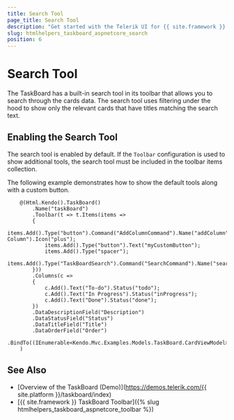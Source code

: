 ```yaml
---
title: Search Tool
page_title: Search Tool
description: "Get started with the Telerik UI for {{ site.framework }} TaskBoard and learn how to enable the search tool to search through its cards."
slug: htmlhelpers_taskboard_aspnetcore_search
position: 6
---
```


# Search Tool

The TaskBoard has a built-in search tool in its toolbar that allows you to search through the cards data. The search tool uses filtering under the hood to show only the relevant cards that have titles matching the search text.

## Enabling the Search Tool

The search tool is enabled by default. If the `Toolbar` configuration is used to show additional tools, the search tool must be included in the toolbar items collection.

The following example demonstrates how to show the default tools along with a custom button.

```HtmlHelper
    @(Html.Kendo().TaskBoard()
        .Name("taskBoard")
        .Toolbar(t => t.Items(items =>
        {
            items.Add().Type("button").Command("AddColumnCommand").Name("addColumn").Text("Add Column").Icon("plus");
            items.Add().Type("button").Text("myCustomButton");
            items.Add().Type("spacer");
            items.Add().Type("TaskBoardSearch").Command("SearchCommand").Name("search").Text("Search").Icon("search");
        }))
        .Columns(c =>
        {
            c.Add().Text("To-do").Status("todo");
            c.Add().Text("In Progress").Status("inProgress");
            c.Add().Text("Done").Status("done");
        })
        .DataDescriptionField("Description")
        .DataStatusField("Status")
        .DataTitleField("Title")
        .DataOrderField("Order")
        .BindTo((IEnumerable<Kendo.Mvc.Examples.Models.TaskBoard.CardViewModel>)ViewBag.Cards)
    )
```

## See Also

* [Overview of the TaskBoard (Demo)](https://demos.telerik.com/{{ site.platform }}/taskboard/index)
* [{{ site.framework }} TaskBoard Toolbar]({% slug htmlhelpers_taskboard_aspnetcore_toolbar %})
